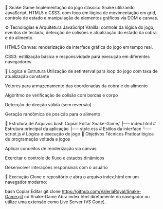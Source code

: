 🐍 Snake Game
Implementação do jogo clássico Snake utilizando JavaScript, HTML5 e CSS3, com foco em lógica de movimentação em grid, controle de estado e manipulação de elementos gráficos via DOM e canvas.

⚙️ Tecnologias e Arquitetura
JavaScript Vanilla: controle da lógica do jogo, eventos de teclado, detecção de colisões e atualização do estado da cobra e do alimento.

HTML5 Canvas: renderização da interface gráfica do jogo em tempo real.

CSS3: estilização básica e responsividade para execução em diferentes navegadores.

🧠 Lógica e Estrutura
Utilização de setInterval para loop do jogo com taxa de atualização constante

Vetores para armazenamento das coordenadas da cobra e do alimento

Algoritmo de verificação de colisão com bordas e corpo

Detecção de direção válida (sem reversão)

Geração randômica de posição para o alimento

📂 Estrutura de Arquivos
bash
Copiar
Editar
Snake-Game/
├── index.html       # Estrutura principal da aplicação
├── style.css        # Estilos da interface
└── script.js        # Lógica e execução do jogo
🧪 Objetivos Técnicos
Praticar lógica de programação voltada a jogos

Aplicar conceitos de renderização via canvas

Exercitar o controle de fluxo e estados dinâmicos

Desenvolver interações responsivas com o usuário

🚀 Execução
Clone o repositório e abra o arquivo index.html em um navegador moderno:

bash
Copiar
Editar
git clone https://github.com/ValeriaRoyal/Snake-Game.git
cd Snake-Game
Abra index.html diretamente no navegador ou utilize uma extensão como Live Server (VS Code).
